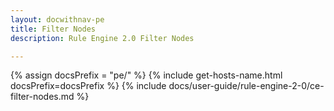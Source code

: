 ```yaml
---
layout: docwithnav-pe
title: Filter Nodes
description: Rule Engine 2.0 Filter Nodes

---
```


{% assign docsPrefix = "pe/" %}
{% include get-hosts-name.html docsPrefix=docsPrefix %}
{% include docs/user-guide/rule-engine-2-0/ce-filter-nodes.md %}